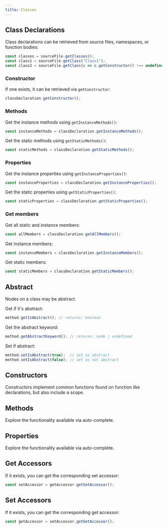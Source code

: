 ```yaml
---
title: Classes
---
```


## Class Declarations

Class declarations can be retrieved from source files, namespaces, or function bodies:

```typescript
const classes = sourceFile.getClasses();
const class1 = sourceFile.getClass("Class1");
const class2 = sourceFile.getClass(c => c.getConstructor() !== undefined);
```

### Constructor

If one exists, it can be retrieved via `getConstructor`:

```typescript
classDeclaration.getConstructor();
```

### Methods

Get the instance methods using `getInstanceMethods()`:

```typescript
const instanceMethods = classDeclaration.getInstanceMethods();
```

Get the static methods using `getStaticMethods()`:

```typescript
const staticMethods = classDeclaration.getStaticMethods();
```

### Properties

Get the instance properties using `getInstanceProperties()`:

```typescript
const instanceProperties = classDeclaration.getInstanceProperties();
```

Get the static properties using `getStaticProperties()`:

```typescript
const staticProperties = classDeclaration.getStaticProperties();
```

### Get members

Get all static and instance members:

```typescript
const allMembers = classDeclaration.getAllMembers();
```

Get instance members:

```typescript
const instanceMembers = classDeclaration.getInstanceMembers();
```

Get static members:

```typescript
const staticMembers = classDeclaration.getStaticMembers();
```

## Abstract

Nodes on a class may be abstract.

Get if it's abstract:

```typescript
method.getIsAbstract(); // returns: boolean
```

Get the abstract keyword:

```typescript
method.getAbstractKeyword(); // returns: node | undefined
```

Set if abstract:

```typescript
method.setIsAbstract(true);  // set as abstract
method.setIsAbstract(false); // set as not abstract
```

## Constructors

Constructors implement common functions found on function like declarations, but also include a scope.

## Methods

Explore the functionality available via auto-complete.

## Properties

Explore the functionality available via auto-complete.

## Get Accessors

If it exists, you can get the corresponding set accessor:

```typescript
const setAccessor = getAccessor.getSetAccessor();
```

## Set Accessors

If it exists, you can get the corresponding get accessor:

```typescript
const getAccessor = setAccessor.getGetAccessor();
```

